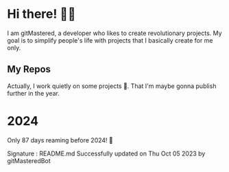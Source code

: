 
# Hi there! 🙋‍♂️
I am gitMastered, a developer who likes to create revolutionary projects.
My goal is to simplify people's life with projects that I basically create for me only.

## My Repos
Actually, I work quietly on some projects 👀. That I'm maybe gonna publish further in the year.

# 2024
Only 87 days reaming before 2024! 🙌

Signature : README.md Successfully updated on Thu Oct 05 2023 by gitMasteredBot

